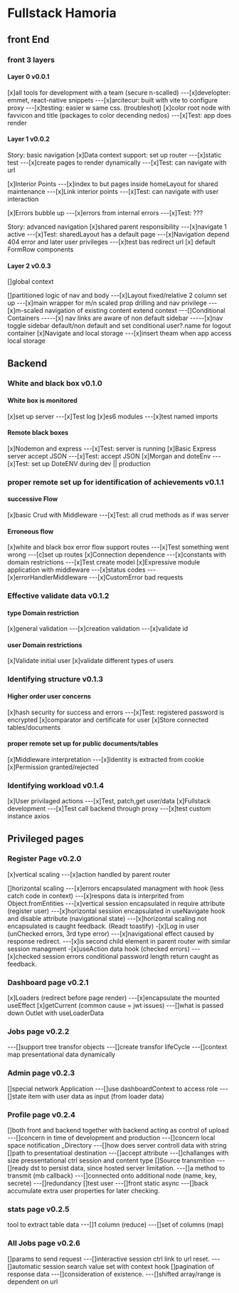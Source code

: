 # Fullstack Hamoria

## front End

### front 3 layers

#### Layer 0 v0.0.1

[x]all tools for development with a team (secure n-scalled)
---[x]developter: emmet, react-native snippets
---[x]arcitecur: built with vite to configure proxy
---[x]testing: easier w same css. (troubleshot)
[x]color root node with favvicon and title (packages to color decending nedos)
---[x]Test: app does render

#### Layer 1 v0.0.2

Story: basic navigation
[x]Data context support: set up router
---[x]static test
---[x]create pages to render dynamically
---[x]Test: can navigate with url

[x]Interior Points
---[x]index to but pages inside homeLayout for shared maintenance
---[x]Link interior points
---[x]Test: can navigate with user interaction

[x]Errors bubble up
---[x]errors from internal errors
---[x]Test: ???

Story: advanced navigation
[x]shared parent responsibility
---[x]navigate 1 active
---[x]Test: sharedLayout has a default page
---[x]Navigation depend 404 error and later user privileges
---[x]test bas redirect url
[x] default FormRow components

#### Layer 2 v0.0.3

[]global context

[]partitioned logic of nav and body
---[x]Layout fixed/relative 2 column set up
---[x]main wrapper for m/n scaled prop drilling and nav privilege
---[x]m-scaled navigation of existing content extend context
---[]Conditional Containers
-----[x] nav links are aware of non default sidebar
-----[x]nav toggle sidebar default/non default and set conditional user?.name for logout container
[x]Navigate and local storage
---[x]insert theam when app access local storage

## Backend

### White and black box v0.1.0

#### White box is monitored

[x]set up server
---[x]Test log
[x]es6 modules
---[x]test named imports

#### Remote black boxes

[x]Nodemon and express
---[x]Test: server is running
[x]Basic Express server accept JSON
---[x]Test: accept JSON
[x]Morgan and doteEnv
---[x]Test: set up DoteENV during dev || production

### proper remote set up for identification of achievements v0.1.1

#### successive Flow

[x]basic Crud with Middleware
---[x]Test: all crud methods as if was server

#### Erroneous flow

[x]white and black box error flow support routes
---[x]Test something went wrong
---[c]set up routes
[x]Connection dependence
---[x]constants with domain restrictions
---[x]Test create model
[x]Expressive module application with middleware
---[x]status codes
---[x]errorHandlerMiddleware
---[x]CustomError bad requests

### Effective validate data v0.1.2

#### type Domain restriction

[x]general validation
---[x]creation validation
---[x]validate id

#### user Domain restrictions

[x]Validate initial user
[x]validate different types of users

### Identifying structure v0.1.3

#### Higher order user concerns

[x]hash security for success and errors
---[x]Test: registered password is encrypted
[x]comparator and certificate for user
[x]Store connected tables/documents

#### proper remote set up for public documents/tables

[x]Middleware interpretation
---[x]Identity is extracted from cookie
[x]Permission granted/rejected

### Identifying workload v0.1.4

[x]User privilaged actions
---[x]Test, patch,get user/data
[x]Fullstack development
---[x]Test call backend through proxy
---[x]test custom instance axios

## Privileged pages

### Register Page v0.2.0

[x]vertical scaling
---[x]action handled by parent router

[]horizontal scaling
---[x]errors encapsulated managment with hook (less catch code in context)
---[x]respons data is interprited from Object.fromEntities
---[x]vertical session encapsulated in require attribute (register user)
---[x]horizontal sessiion encapsulated in useNavigate hook and disable attribute (navigational state)
---[x]horizontal scaling not encapsulated is caught feedback. (Readt toastify) -[x]Log in user (unChecked errors, 3rd type error)
---[x]navigational effect caused by response redirect.
---[x]is second child element in parent router with similar session managment -[x]useAction data hook (checked errors)
---[x]checked session errors conditional password length return caught as feedback.

### Dashboard page v0.2.1

[x]Loaders (redirect before page render)
---[x]encapsulate the mounted useEffect
[x]getCurrent (common cause = jwt issues)
---[]what is passed down Outlet with useLoaderData

### Jobs page v0.2.2

---[]support tree transfor objects
---[]create transfor lifeCycle
---[]context map presentational data dynamically

### Admin page v0.2.3

[]special network Application
---[]use dashboardContext to access role
---[]state item with user data as input (from loader data)

### Profile page v0.2.4

[]both front and backend together with backend acting as control of upload
---[]concern in time of development and production
---[]concern local space notification \_Directory
---[]how does server controll data with string
[]path to presentatioal destination
---[]accept attribute
---[]challanges with size pressentational ctrl session and content type
[]Source transmition
---[]ready dst to persist data, since hosted server limitation.
---[]a method to transmit (mb callback)
---[]connected onto additional node (name, key, secrete)
---[]redundancy
[]test user
---[]front static async
---[]back accumulate extra user properties for later checking.

### stats page v0.2.5

tool to extract table data
---[]1 column (reduce)
---[]set of columns (map)

### All Jobs page v0.2.6

[]params to send request
---[]interactive session ctrl link to url reset.
---[]automatic session search value set with context hook
[]pagination of response data
---[]consideration of existence.
---[]shifted array/range is dependent on url
